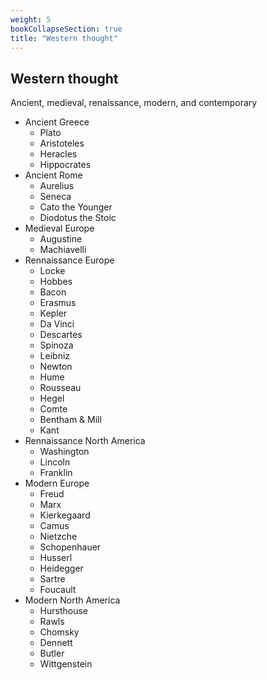 ```yaml
---
weight: 5
bookCollapseSection: true
title: "Western thought"
---
```


## Western thought
Ancient, medieval, renaissance, modern, and contemporary

- Ancient Greece
  - Plato
  - Aristoteles
  - Heracles
  - Hippocrates
- Ancient Rome
  - Aurelius
  - Seneca
  - Cato the Younger
  - Diodotus the Stoic
- Medieval Europe
  - Augustine
  - Machiavelli
- Rennaissance Europe
  - Locke
  - Hobbes
  - Bacon
  - Erasmus
  - Kepler
  - Da Vinci
  - Descartes
  - Spinoza
  - Leibniz
  - Newton
  - Hume
  - Rousseau
  - Hegel
  - Comte
  - Bentham & Mill
  - Kant
- Rennaissance North America
  - Washington
  - Lincoln
  - Franklin
- Modern Europe
  - Freud
  - Marx
  - Kierkegaard
  - Camus
  - Nietzche
  - Schopenhauer
  - Husserl
  - Heidegger
  - Sartre
  - Foucault
- Modern North America
  - Hursthouse
  - Rawls
  - Chomsky
  - Dennett
  - Butler
  - Wittgenstein
